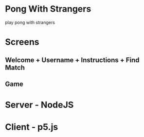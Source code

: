 # Pong With Strangers
play pong with strangers


# Screens
## Welcome + Username + Instructions + Find Match
## Game

# Server - NodeJS
# Client - p5.js 